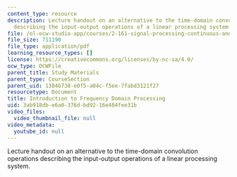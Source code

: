 ```yaml
---
content_type: resource
description: Lecture handout on an alternative to the time-domain convolution operations
  describing the input-output operations of a linear processing system.
file: /ol-ocw-studio-app/courses/2-161-signal-processing-continuous-and-discrete-fall-2008/3ab918dbe6a0376dbd9216e404fee31b_fourier.pdf
file_size: 711190
file_type: application/pdf
learning_resource_types: []
license: https://creativecommons.org/licenses/by-nc-sa/4.0/
ocw_type: OCWFile
parent_title: Study Materials
parent_type: CourseSection
parent_uid: 1384b738-e0f5-a04c-f5ee-7fabd3121f27
resourcetype: Document
title: Introduction to Frequency Domain Processing
uid: 3ab918db-e6a0-376d-bd92-16e404fee31b
video_files:
  video_thumbnail_file: null
video_metadata:
  youtube_id: null
---
```

Lecture handout on an alternative to the time-domain convolution operations describing the input-output operations of a linear processing system.